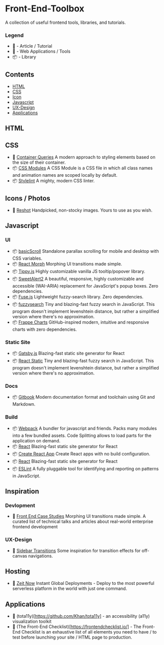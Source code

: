 # Front-End-Toolbox

 A collection of useful frontend tools, libraries, and tutorials.
 
### Legend

- :memo: - Article / Tutorial
- :wrench: - Web Applications / Tools
- :package: - Library

## Contents
- [HTML](#html)
- [CSS](#css)
- [Icon](#icons)
- [Javascript](#Javascript)
- [UX-Design](#ux-design)
- [Applications](#applications)

## HTML

## CSS
- :memo: [Container Queries](https://philipwalton.github.io/responsive-components/) A modern approach to styling elements based on the size of their container.
- :package: [CSS Modules](https://github.com/css-modules/css-modules) A CSS Module is a CSS file in which all class names and animation names are scoped locally by default. 
- :package: [Stylelint](https://github.com/stylelint/stylelint) A mighty, modern CSS linter.

## Icons / Photos
- :wrench: [Reshot](https://www.reshot.com/) Handpicked, non-stocky images. Yours to use as you wish.

## Javascript
### UI
- :package: [basicScroll](https://github.com/electerious/basicScroll) Standalone parallax scrolling for mobile and desktop with CSS variables.
- :package: [React Morph](https://github.com/brunnolou/react-morph) Morphing UI transitions made simple.
- :package: [Tippy.js](https://github.com/atomiks/tippyjs) Highly customizable vanilla JS tooltip/popover library.
- :package: [SweetAlert2](https://sweetalert2.github.io/) A beautiful, responsive, highly customizable and accessible (WAI-ARIA) replacement for JavaScript's popup boxes. Zero dependencies.
- :package: [Fuse.js](http://fusejs.io/) Lightweight fuzzy-search library. Zero dependencies.
- :package: [fuzzysearch](https://github.com/bevacqua/fuzzysearch) Tiny and blazing-fast fuzzy search in JavaScript. This program doesn't implement levenshtein distance, but rather a simplified version where there's no approximation. 
- :package: [Frappe Charts](https://github.com/frappe/charts) GitHub-inspired modern, intuitive and responsive charts with zero dependencies.

### Static Site
- :package: [Gatsby.js](https://www.gatsbyjs.org/) Blazing-fast static site generator for React
- :package: [React Static](https://nozzle-react-static.netlify.com/) Tiny and blazing-fast fuzzy search in JavaScript. This program doesn't implement levenshtein distance, but rather a simplified version where there's no approximation. 

### Docs
- :package: [Gitbook](https://github.com/GitbookIO/gitbook) Modern documentation format and toolchain using Git and Markdown.

### Build
- :package: [Webpack](https://github.com/webpack/webpack) A bundler for javascript and friends. Packs many modules into a few bundled assets. Code Splitting allows to load parts for the application on demand.
- :package: [React](https://github.com/facebook/react/) Blazing-fast static site generator for React
- :package: [Create React App](https://github.com/facebook/create-react-app) Create React apps with no build configuration.
- :package: [React](https://github.com/facebook/react/) Blazing-fast static site generator for React
- :package: [ESLint](https://github.com/eslint/eslint) A fully pluggable tool for identifying and reporting on patterns in JavaScript. 

## Inspiration
### Devlopment
- :memo: [Front End Case Studies](https://github.com/andrew--r/frontend-case-studies) Morphing UI transitions made simple. A curated list of technical talks and articles about real-world enterprise frontend development

### UX-Design
- :memo: [Sidebar Transitions](https://tympanus.net/Development/SidebarTransitions/) Some inspiration for transition effects for off-canvas navigations.

## Hosting
- :wrench: [Zeit Now](https://zeit.co/now) Instant Global Deployments - Deploy to the most powerful serverless platform in the world with just one command.

## Applications
- :wrench: (tota11y)[https://github.com/Khan/tota11y] - an accessibility (a11y) visualization toolkit 
- :wrench: (The Front-End Checklist)[https://frontendchecklist.io/] - The Front-End Checklist is an exhaustive list of all elements you need to have / to test before launching your site / HTML page to production.
